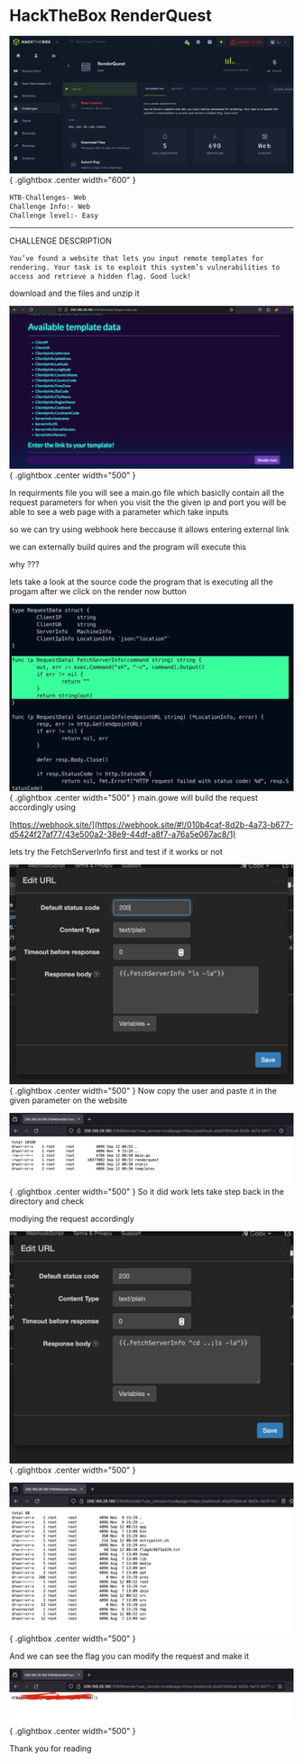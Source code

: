 
# HackTheBox RenderQuest

![Open Lightbox](../assets/RenderQuest1.webp){ .glightbox .center width="600" }
```
HTB-Challenges- Web  
Challenge Info:- Web  
Challenge level:- Easy
```

---

CHALLENGE DESCRIPTION
```
You’ve found a website that lets you input remote templates for rendering. Your task is to exploit this system’s vulnerabilities to access and retrieve a hidden flag. Good luck!
```
download and the files and unzip it

![Open Lightbox](../assets/RenderQuest2.webp){ .glightbox .center width="500" }

In requirments file you will see a main.go file which basiclly contain all the request parameters for when you visit the the given ip and port you will be able to see a web page with a parameter which take inputs

so we can try using webhook here beccause it allows entering external link

we can externally build quires and the program will execute this

why ???

lets take a look at the source code the program that is executing all the progam after we click on the render now button


![Open Lightbox](../assets/RenderQuest3.webp){ .glightbox .center width="500" }
main.gowe will build the request accordingly using

[https://webhook.site/](https://webhook.site/#!/010b4caf-8d2b-4a73-b677-d5424f27af77/43e500a2-38e9-44df-a8f7-a76a5e067ac8/1)

lets try the FetchServerInfo first and test if it works or not

![Open Lightbox](../assets/RenderQuest4.webp){ .glightbox .center width="500" }
Now copy the user and paste it in the given parameter on the website

![Open Lightbox](../assets/RenderQuest5.webp){ .glightbox .center width="500" }
So it did work lets take step back in the directory and check

modiying the request accordingly

![Open Lightbox](../assets/RenderQuest6.webp){ .glightbox .center width="500" }

![Open Lightbox](../assets/RenderQuest7.webp){ .glightbox .center width="500" }

And we can see the flag you can modify the request and make it

![Open Lightbox](../assets/RenderQuest8.webp){ .glightbox .center width="500" }

Thank you for reading

